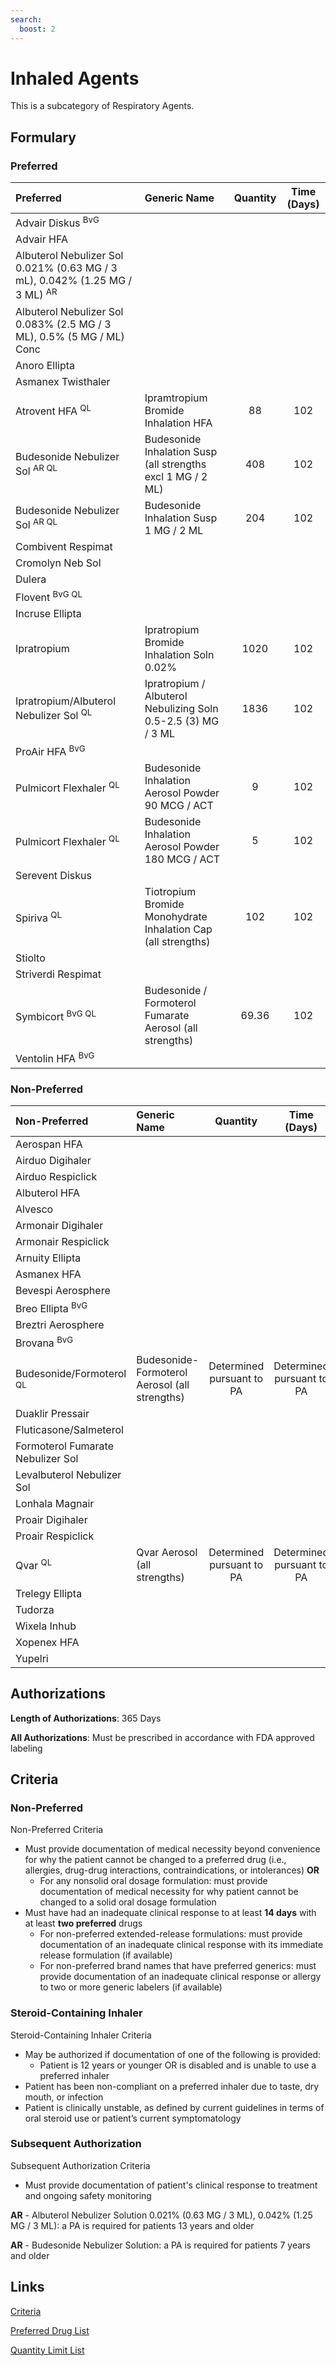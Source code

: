 ```yaml
---
search:
  boost: 2 
---
```


# Inhaled Agents

This is a subcategory of Respiratory Agents.

## Formulary

### Preferred

| Preferred                                                                              | Generic Name                                                  | Quantity | Time (Days) |
| :------------------------------------------------------------------------------------- | :------------------------------------------------------------ | :------: | :---------: |
| Advair Diskus <sup>BvG</sup>                                                           |                                                               |          |             |
| Advair HFA                                                                             |                                                               |          |             |
| Albuterol Nebulizer Sol 0.021% (0.63 MG / 3 mL), 0.042% (1.25 MG / 3 ML) <sup>AR</sup> |                                                               |          |             |
| Albuterol Nebulizer Sol 0.083% (2.5 MG / 3 ML), 0.5% (5 MG / ML) Conc                  |                                                               |          |             |
| Anoro Ellipta                                                                          |                                                               |          |             |
| Asmanex Twisthaler                                                                     |                                                               |          |             |
| Atrovent HFA <sup>QL</sup>                                                             | Ipramtropium Bromide Inhalation HFA                           |    88    |     102     |
| Budesonide Nebulizer Sol <sup>AR QL</sup>                                              | Budesonide Inhalation Susp (all strengths excl 1 MG / 2 ML)   |   408    |     102     |
| Budesonide Nebulizer Sol <sup>AR QL</sup>                                              | Budesonide Inhalation Susp 1 MG / 2 ML                        |   204    |     102     |
| Combivent Respimat                                                                     |                                                               |          |             |
| Cromolyn Neb Sol                                                                       |                                                               |          |             |
| Dulera                                                                                 |                                                               |          |             |
| Flovent <sup>BvG QL</sup>                                                              |                                                               |          |             |
| Incruse Ellipta                                                                        |                                                               |          |             |
| Ipratropium                                                                            | Ipratropium Bromide Inhalation Soln 0.02%                     |   1020   |     102     |
| Ipratropium/Albuterol Nebulizer Sol <sup>QL</sup>                                      | Ipratropium / Albuterol Nebulizing Soln 0.5-2.5 (3) MG / 3 ML |   1836   |     102     |
| ProAir HFA <sup>BvG</sup>                                                              |                                                               |          |             |
| Pulmicort Flexhaler <sup>QL</sup>                                                      | Budesonide Inhalation Aerosol Powder 90 MCG / ACT             |    9     |     102     |
| Pulmicort Flexhaler <sup>QL</sup>                                                      | Budesonide Inhalation Aerosol Powder 180 MCG / ACT            |    5     |     102     |
| Serevent Diskus                                                                        |                                                               |          |             |
| Spiriva <sup>QL</sup>                                                                  | Tiotropium Bromide Monohydrate Inhalation Cap (all strengths) |   102    |     102     |
| Stiolto                                                                                |                                                               |          |             |
| Striverdi Respimat                                                                     |                                                               |          |             |
| Symbicort <sup>BvG QL</sup>                                                            | Budesonide / Formoterol Fumarate Aerosol (all strengths)      |  69.36   |     102     |
| Ventolin HFA <sup>BvG</sup>                                                            |                                                               |          |             |

### Non-Preferred

| Non-Preferred                       | Generic Name                                  |         Quantity          |        Time (Days)        |
| :---------------------------------- | :-------------------------------------------- | :-----------------------: | :-----------------------: |
| Aerospan HFA                        |                                               |                           |                           |
| Airduo Digihaler                    |                                               |                           |                           |
| Airduo Respiclick                   |                                               |                           |                           |
| Albuterol HFA                       |                                               |                           |                           |
| Alvesco                             |                                               |                           |                           |
| Armonair Digihaler                  |                                               |                           |                           |
| Armonair Respiclick                 |                                               |                           |                           |
| Arnuity Ellipta                     |                                               |                           |                           |
| Asmanex HFA                         |                                               |                           |                           |
| Bevespi Aerosphere                  |                                               |                           |                           |
| Breo Ellipta <sup>BvG</sup>         |                                               |                           |                           |
| Breztri Aerosphere                  |                                               |                           |                           |
| Brovana <sup>BvG</sup>              |                                               |                           |                           |
| Budesonide/Formoterol <sup>QL</sup> | Budesonide-Formoterol Aerosol (all strengths) | Determined pursuant to PA | Determined pursuant to PA |
| Duaklir Pressair                    |                                               |                           |                           |
| Fluticasone/Salmeterol              |                                               |                           |                           |
| Formoterol Fumarate Nebulizer Sol   |                                               |                           |                           |
| Levalbuterol Nebulizer Sol          |                                               |                           |                           |
| Lonhala Magnair                     |                                               |                           |                           |
| Proair Digihaler                    |                                               |                           |                           |
| Proair Respiclick                   |                                               |                           |                           |
| Qvar <sup>QL</sup>                  | Qvar Aerosol (all strengths)                  | Determined pursuant to PA | Determined pursuant to PA |
| Trelegy Ellipta                     |                                               |                           |                           |
| Tudorza                             |                                               |                           |                           |
| Wixela Inhub                        |                                               |                           |                           |
| Xopenex HFA                         |                                               |                           |                           |
| Yupelri                             |                                               |                           |                           |

## Authorizations

**Length of Authorizations**: 365 Days

**All Authorizations**: Must be prescribed in accordance with FDA approved labeling

## Criteria

### Non-Preferred

Non-Preferred Criteria

- Must provide documentation of medical necessity beyond convenience for why the patient cannot be changed to a preferred drug (i.e., allergies, drug-drug interactions, contraindications, or intolerances) **OR**
    - For any nonsolid oral dosage formulation: must provide documentation of medical necessity for why patient cannot be changed to a solid oral dosage formulation
- Must have had an inadequate clinical response to at least **14 days** with at least **two preferred** drugs
    - For non-preferred extended-release formulations: must provide documentation of an inadequate clinical response with its immediate release formulation (if available)
    - For non-preferred brand names that have preferred generics: must provide documentation of an inadequate clinical response or allergy to two or more generic labelers (if available)

### Steroid-Containing Inhaler

Steroid-Containing Inhaler Criteria

- May be authorized if documentation of one of the following is provided:
    -   Patient is 12 years or younger OR is disabled and is unable to use a preferred inhaler
- Patient has been non-compliant on a preferred inhaler due to taste, dry mouth, or infection
- Patient is clinically unstable, as defined by current guidelines in terms of oral steroid use or patient’s current symptomatology

### Subsequent Authorization

Subsequent Authorization Criteria

- Must provide documentation of patient's clinical response to treatment and ongoing safety monitoring

**AR** - Albuterol Nebulizer Solution 0.021% (0.63 MG / 3 ML), 0.042% (1.25 MG / 3 ML): a PA is required for patients 13 years and older 

**AR** - Budesonide Nebulizer Solution: a PA is required for patients 7 years and older

## Links

[Criteria](https://pharmacy.medicaid.ohio.gov/sites/default/files/20230101_UPDL%20_Criteria_APPROVED.pdf#page=95)

[Preferred Drug List](https://pharmacy.medicaid.ohio.gov/sites/default/files/20230101_UPDL_APPROVED_12.13.22.pdf#page=31)

[Quantity Limit List](https://pharmacy.medicaid.ohio.gov/sites/default/files/20230101_Ohio_Medicaid_Quantity_Document_APPROVED.pdf)
